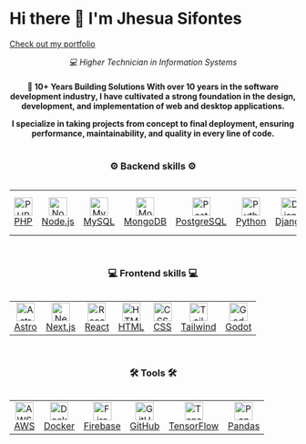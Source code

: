 # Hi there 👋 I'm Jhesua Sifontes

<a href="https://sjhesua.com"> 
 Check out my portfolio
</a>

<div align="center">
<p align="center">
  <em>💻 Higher Technician in Information Systems <br>
  </em>
</p>
</div>

<!--- A B O U T   M E --->

<h4 align="center">
    🚀 10+ Years Building Solutions
With over 10 years in the software development industry, I have cultivated a strong foundation in the design, development, and implementation of web and desktop applications.

I specialize in taking projects from concept to final deployment, ensuring performance, maintainability, and quality in every line of code.<br>
</h4>

#


<p align="center">
  <h3 align="center">⚙️ Backend skills ⚙️</h3>
  <a href="https://sjhesua.com">
    <div style="overflow-x: auto; white-space: nowrap;">
      <table>
        <tr>
          <td align="center">
            <img width="32px" src="https://www.sjhesua.com/images/svg/php-logo-white.svg" alt="PHP"><br>PHP
          </td>
          <td align="center">
            <img width="32px" src="https://www.sjhesua.com/images/svg/Node.js.svg" alt="Node.js"><br>Node.js
          </td>
          <td align="center">
            <img width="32px" src="https://www.sjhesua.com/images/svg/MySQL.svg" alt="MySQL"><br>MySQL
          </td>
          <td align="center">
            <img width="32px" src="https://www.sjhesua.com/images/svg/MongoDB.svg" alt="MongoDB"><br>MongoDB
          </td>
          <td align="center">
            <img width="32px" src="https://www.sjhesua.com/images/svg/PostgresSQL.svg" alt="PostgreSQL"><br>PostgreSQL
          </td>
          <td align="center">
            <img width="32px" src="https://www.sjhesua.com/images/svg/Python.svg" alt="Python"><br>Python
          </td>
          <td align="center">
            <img width="32px" src="https://www.sjhesua.com/images/svg/Django.svg" alt="Django"><br>Django
          </td>
          <td align="center">
            <img width="32px" src="https://www.sjhesua.com/images/svg/DjangoREST.svg" alt="Django REST"><br>Django REST
          </td>
          <td align="center">
            <img width="32px" src="https://www.sjhesua.com/images/svg/Flask.svg" alt="Flask"><br>Flask
          </td>
          <td align="center">
            <img width="32px" src="https://www.sjhesua.com/images/svg/NGINX.svg" alt="NGINX"><br>NGINX
          </td>
        </tr>
      </table>
    </div>
  </a>
</p>

#

<p align="center">
  <h3 align="center">💻 Frontend skills 💻</h3>
  <a href="https://sjhesua.com">
    <div style="overflow-x: auto; white-space: nowrap;">
      <table>
        <tr>
          <td align="center">
            <img width="32px" src="https://www.sjhesua.com/images/svg/astro-public.svg" alt="Astro"><br>Astro
          </td>
          <td align="center">
            <img width="32px" src="https://www.sjhesua.com/images/svg/Next.js.svg" alt="Next.js"><br>Next.js
          </td>
          <td align="center">
            <img width="32px" src="https://www.sjhesua.com/images/svg/React.svg" alt="React"><br>React
          </td>
          <td align="center">
            <img width="32px" src="https://www.sjhesua.com/images/svg/HTML5.svg" alt="HTML5"><br>HTML
          </td>
          <td align="center">
            <img width="32px" src="https://www.sjhesua.com/images/svg/css3.svg" alt="CSS3"><br>CSS
          </td>
          <td align="center">
            <img width="32px" src="https://www.sjhesua.com/images/svg/TailwindCSS.svg" alt="TailwindCSS"><br>Tailwind
          </td>
          <td align="center">
            <img width="32px" src="https://www.sjhesua.com/images/svg/GodotEngine.svg" alt="Godot Engine"><br>Godot
          </td>
        </tr>
      </table>
    </div>
  </a>
</p>

#

<p align="center">
  <h3 align="center">🛠️ Tools 🛠️</h3>
  <a href="https://sjhesua.com">
    <div style="overflow-x: auto; white-space: nowrap;">
      <table>
        <tr>
          <td align="center">
            <img width="32px" src="https://www.sjhesua.com/images/svg/aws.svg" alt="AWS"><br>AWS
          </td>
          <td align="center">
            <img width="32px" src="https://www.sjhesua.com/images/svg/Docker.svg" alt="Docker"><br>Docker
          </td>
          <td align="center">
            <img width="32px" src="https://www.sjhesua.com/images/svg/Firebase.svg" alt="Firebase"><br>Firebase
          </td>
          <td align="center">
            <img width="32px" src="https://www.sjhesua.com/images/svg/GitHub.svg" alt="GitHub"><br>GitHub
          </td>
          <td align="center">
            <img width="32px" src="https://www.sjhesua.com/images/svg/TensorFlow.svg" alt="TensorFlow"><br>TensorFlow
          </td>
          <td align="center">
            <img width="32px" src="https://www.sjhesua.com/images/svg/Pandas.svg" alt="Pandas"><br>Pandas
          </td>
        </tr>
      </table>
    </div>
  </a>
</p>